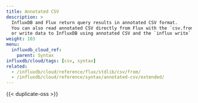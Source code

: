 ```yaml
---
title: Annotated CSV
description: >
  InfluxDB and Flux return query results in annotated CSV format.
  You can also read annotated CSV directly from Flux with the `csv.from()` function
  or write data to InfluxDB using annotated CSV and the `influx write` command.
weight: 103
menu:
  influxdb_cloud_ref:
    parent: Syntax
influxdb/cloud/tags: [csv, syntax]
related:
  - /influxdb/cloud/reference/flux/stdlib/csv/from/
  - /influxdb/cloud/reference/syntax/annotated-csv/extended/
---
```


{{< duplicate-oss >}}